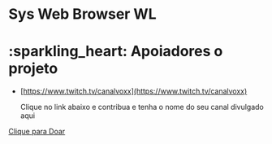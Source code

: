 # Sys Web Browser WL

# :sparkling\_heart: Apoiadores o projeto

*  [https://www.twitch.tv/canalvoxx](https://www.twitch.tv/canalvoxx)

   Clique no link abaixo e contribua e tenha o nome do seu canal divulgado aqui


[Clique para Doar](https://github.com/danielnerytondo/SysBrowserWL/blob/main/donate.md)

